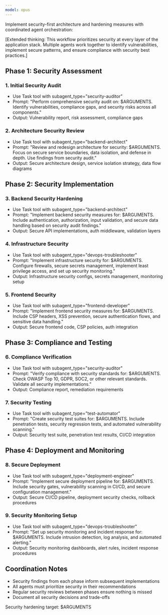 ```yaml
---
model: opus
---
```


Implement security-first architecture and hardening measures with coordinated agent orchestration:

\[Extended thinking: This workflow prioritizes security at every layer of the application stack. Multiple agents work
together to identify vulnerabilities, implement secure patterns, and ensure compliance with security best practices.\]

## Phase 1: Security Assessment

### 1. Initial Security Audit

- Use Task tool with subagent_type="security-auditor"
- Prompt: "Perform comprehensive security audit on: $ARGUMENTS. Identify vulnerabilities, compliance gaps, and security
  risks across all components."
- Output: Vulnerability report, risk assessment, compliance gaps

### 2. Architecture Security Review

- Use Task tool with subagent_type="backend-architect"
- Prompt: "Review and redesign architecture for security: $ARGUMENTS. Focus on secure service boundaries, data
  isolation, and defense in depth. Use findings from security audit."
- Output: Secure architecture design, service isolation strategy, data flow diagrams

## Phase 2: Security Implementation

### 3. Backend Security Hardening

- Use Task tool with subagent_type="backend-architect"
- Prompt: "Implement backend security measures for: $ARGUMENTS. Include authentication, authorization, input validation,
  and secure data handling based on security audit findings."
- Output: Secure API implementations, auth middleware, validation layers

### 4. Infrastructure Security

- Use Task tool with subagent_type="devops-troubleshooter"
- Prompt: "Implement infrastructure security for: $ARGUMENTS. Configure firewalls, secure secrets management, implement
  least privilege access, and set up security monitoring."
- Output: Infrastructure security configs, secrets management, monitoring setup

### 5. Frontend Security

- Use Task tool with subagent_type="frontend-developer"
- Prompt: "Implement frontend security measures for: $ARGUMENTS. Include CSP headers, XSS prevention, secure
  authentication flows, and sensitive data handling."
- Output: Secure frontend code, CSP policies, auth integration

## Phase 3: Compliance and Testing

### 6. Compliance Verification

- Use Task tool with subagent_type="security-auditor"
- Prompt: "Verify compliance with security standards for: $ARGUMENTS. Check OWASP Top 10, GDPR, SOC2, or other relevant
  standards. Validate all security implementations."
- Output: Compliance report, remediation requirements

### 7. Security Testing

- Use Task tool with subagent_type="test-automator"
- Prompt: "Create security test suites for: $ARGUMENTS. Include penetration tests, security regression tests, and
  automated vulnerability scanning."
- Output: Security test suite, penetration test results, CI/CD integration

## Phase 4: Deployment and Monitoring

### 8. Secure Deployment

- Use Task tool with subagent_type="deployment-engineer"
- Prompt: "Implement secure deployment pipeline for: $ARGUMENTS. Include security gates, vulnerability scanning in
  CI/CD, and secure configuration management."
- Output: Secure CI/CD pipeline, deployment security checks, rollback procedures

### 9. Security Monitoring Setup

- Use Task tool with subagent_type="devops-troubleshooter"
- Prompt: "Set up security monitoring and incident response for: $ARGUMENTS. Include intrusion detection, log analysis,
  and automated alerting."
- Output: Security monitoring dashboards, alert rules, incident response procedures

## Coordination Notes

- Security findings from each phase inform subsequent implementations
- All agents must prioritize security in their recommendations
- Regular security reviews between phases ensure nothing is missed
- Document all security decisions and trade-offs

Security hardening target: $ARGUMENTS
